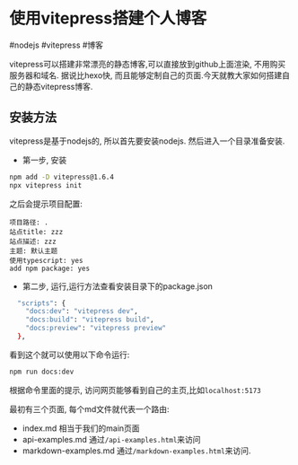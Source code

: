 # 使用vitepress搭建个人博客

#nodejs #vitepress #博客

vitepress可以搭建非常漂亮的静态博客,可以直接放到github上面渲染, 不用购买服务器和域名. 据说比hexo快, 而且能够定制自己的页面.今天就教大家如何搭建自己的静态vitepress博客.

## 安装方法

vitepress是基于nodejs的, 所以首先要安装nodejs. 然后进入一个目录准备安装.

- 第一步, 安装

```sh
npm add -D vitepress@1.6.4
npx vitepress init
```

之后会提示项目配置:

```
项目路径: .
站点title: zzz
站点描述: zzz
主题: 默认主题
使用typescript: yes
add npm package: yes
```

- 第二步, 运行,运行方法查看安装目录下的package.json

```sh
  "scripts": {
    "docs:dev": "vitepress dev",
    "docs:build": "vitepress build",
    "docs:preview": "vitepress preview"
  },
```

看到这个就可以使用以下命令运行:

```sh
npm run docs:dev
```

根据命令里面的提示, 访问网页能够看到自己的主页,比如`localhost:5173`

最初有三个页面, 每个md文件就代表一个路由:

- index.md  相当于我们的main页面
- api-examples.md  通过`/api-examples.html`来访问
- markdown-examples.md  通过`/markdown-examples.html`来访问.

